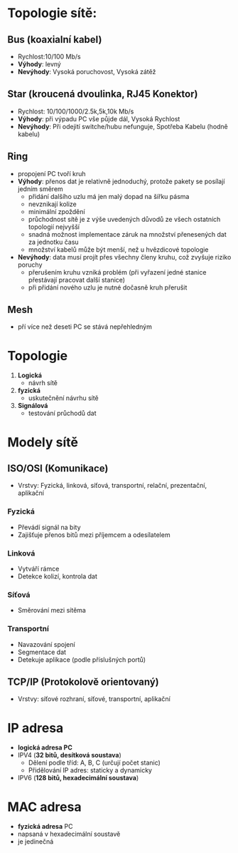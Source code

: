 # Topologie sítě: 
## Bus (koaxialní kabel)
*	Rychlost:10/100 Mb/s
*	**Výhody**: levný
*	**Nevýhody**: Vysoká poruchovost, Vysoká zátěž

## Star (kroucená dvoulinka, RJ45 Konektor)
*	Rychlost: 10/100/1000/2.5k,5k,10k Mb/s
*	**Výhody**: při výpadu PC vše půjde dál, Vysoká Rychlost
* **Nevýhody**: Při odejití switche/hubu nefunguje, Spotřeba Kabelu (hodně kabelu)

## Ring
* propojení PC tvoří kruh
* **Výhody**: přenos dat je relativně jednoduchý, protože pakety se posílají jedním směrem
     - přidání dalšího uzlu má jen malý dopad na šířku pásma
     - nevznikají kolize
     - minimální zpoždění
     - průchodnost sítě je z výše uvedených důvodů ze všech ostatních topologií nejvyšší
     - snadná možnost implementace záruk na množství přenesených dat za jednotku času
     - množství kabelů může být menší, než u hvězdicové topologie
* **Nevýhody**: data musí projít přes všechny členy kruhu, což zvyšuje riziko poruchy
   - přerušením kruhu vzniká problém (při vyřazení jedné stanice přestávají pracovat další stanice)
   - při přidání nového uzlu je nutné dočasně kruh přerušit


## Mesh 
* pří více než deseti PC se stává nepřehledným

# Topologie 
1. **Logická**
      * návrh sítě
1. **fyzická**
      * uskutečnění návrhu sítě
1. **Signálová**
      * testování průchodů dat

# Modely sítě

## ISO/OSI (Komunikace)
* Vrstvy: Fyzická, linková, síťová, transportní, relační, prezentační, aplikační

### Fyzická
*	Převádí signál na bity
*	Zajišťuje přenos bitů mezi příjemcem a odesílatelem

### Linková
*	Vytváří rámce
* Detekce kolizí, kontrola dat

### Síťová
*	Směrování mezi sítěma

### Transportní
*	Navazování spojení
*	Segmentace dat
*	Detekuje aplikace (podle příslušných portů)

## TCP/IP (Protokolově orientovaný)
* Vrstvy: síťové rozhraní, síťové, transportní, aplikační

# IP adresa
* **logická adresa PC**
*	IPV4 (**32 bitů, desítková soustava**)
    - Dělení podle tříd: A, B, C (určují počet stanic)
    - Přidělování IP adres: staticky a dynamicky
*	IPV6 (**128 bitů, hexadecimální soustava**)

#	MAC adresa
* **fyzická adresa** PC
*	napsaná v hexadecimální soustavě
*	je jedinečná

